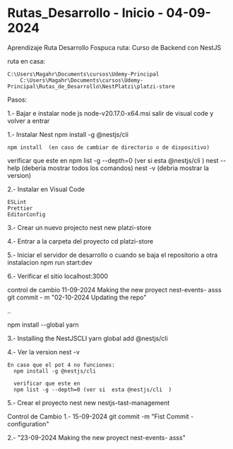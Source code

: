 # Rutas_Desarrollo - Inicio - 04-09-2024
Aprendizaje Ruta Desarrollo Fospuca
ruta:
    Curso de Backend con NestJS


ruta en casa:

    C:\Users\Magahr\Documents\cursos\Udemy-Principal
        C:\Users\Magahr\Documents\cursos\Udemy-Principal\Rutas_de_Desarrollo\NestPlatzi\platzi-store
   
Pasos:

1.- Bajar e instalar node js
   node-v20.17.0-x64.msi
   salir de visual code y volver a entrar 



1.- Instalar Nest
    npm install -g @nestjs/cli

    npm install  (en caso de cambiar de directorio o de dispositivo)

   verificar que este en 
    npm list -g --depth=0 (ver si  esta @nestjs/cli  )
    nest  --help
   (deberia mostrar todos los comandos)
    nest -v
   (debria mostrar la version)

2.- Instalar en Visual Code
    
    ESLint  
    Prettier 
    EditorConfig

3.- Crear un nuevo projecto
    nest new platzi-store

4.- Entrar a la carpeta del proyecto
    cd platzi-store

5.- Iniciar el servidor de desarrollo o cuando se baja el repositorio a otra instalacion
    npm run start:dev

6.- Verificar el sitio 
    localhost:3000


control de cambio
11-09-2024 Making the new proyect nest-events-
asss
git commit - m "02-10-2024 Updating the repo"

..
  

   npm install --global yarn

3.- Installing the NestJSCLI
   yarn global add @nestjs/cli

4.- Ver la version 
    nest -v

    En caso que el pot 4 no funciones:
      npm install -g @nestjs/cli

      verificar que este en 
      npm list -g --depth=0 (ver si  esta @nestjs/cli  )

5.- Crear el proyecto
   nest new nestjs-tast-management


Control de Cambio
1.- 15-09-2024
    git commit -m "Fist Commit - configuration"

2.- "23-09-2024 Making the new proyect nest-events-
asss"
    
